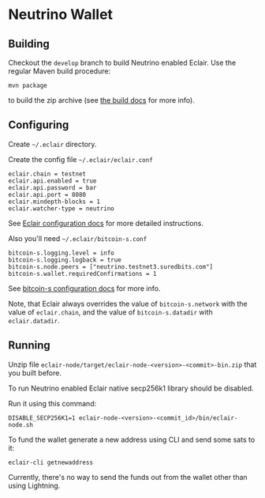 # Neutrino Wallet

## Building

Checkout the `develop` branch to build Neutrino enabled Eclair. Use the regular Maven build procedure:

```shell
mvn package
``` 

to build the zip archive (see [the build docs](../BUILD.md) for more info). 

## Configuring

Create `~/.eclair` directory.

Create the config file `~/.eclair/eclair.conf` 

```
eclair.chain = testnet
eclair.api.enabled = true
eclair.api.password = bar
eclair.api.port = 8080
eclair.mindepth-blocks = 1
eclair.watcher-type = neutrino
```
See [Eclair configuration docs](https://github.com/ACINQ/eclair#configuring-eclair) for more detailed instructions.

Also you'll need `~/.eclair/bitcoin-s.conf`

```
bitcoin-s.logging.level = info
bitcoin-s.logging.logback = true
bitcoin-s.node.peers = ["neutrino.testnet3.suredbits.com"]
bitcoin-s.wallet.requiredConfirmations = 1
```
See [bitcoin-s configuration docs](https://bitcoin-s.org/docs/config/configuration#example-configuration-file) for more info.

Note, that Eclair always overrides the value of `bitcoin-s.network` with the value of `eclair.chain`, and the value of `bitcoin-s.datadir` with `eclair.datadir`. 

## Running

Unzip file `eclair-node/target/eclair-node-<version>-<commit>-bin.zip` that you built before.

To run Neutrino enabled Eclair native secp256k1 library should be disabled.
 
Run it using this command:

```shell script
DISABLE_SECP256K1=1 eclair-node-<version>-<commit_id>/bin/eclair-node.sh
```

To fund the wallet generate a new address using CLI and send some sats to it: 
```shell script
eclair-cli getnewaddress
```
Currently, there's no way to send the funds out from the wallet other than using Lightning.

